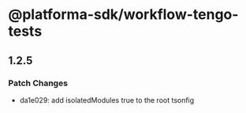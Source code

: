 # @platforma-sdk/workflow-tengo-tests

## 1.2.5

### Patch Changes

- da1e029: add isolatedModules true to the root tsonfig
